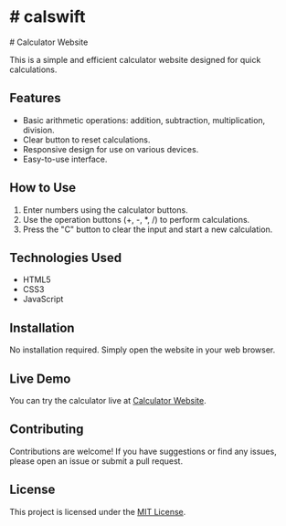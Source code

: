 
<h1># calswift</h1>
# Calculator Website

This is a simple and efficient calculator website designed for quick calculations.

## Features

- Basic arithmetic operations: addition, subtraction, multiplication, division.
- Clear button to reset calculations.
- Responsive design for use on various devices.
- Easy-to-use interface.

## How to Use

1. Enter numbers using the calculator buttons.
2. Use the operation buttons (+, -, *, /) to perform calculations.
3. Press the "C" button to clear the input and start a new calculation.

## Technologies Used

- HTML5
- CSS3
- JavaScript

## Installation

No installation required. Simply open the website in your web browser.

## Live Demo

You can try the calculator live at [Calculator Website](https://example.com/calculator).

## Contributing

Contributions are welcome! If you have suggestions or find any issues, please open an issue or submit a pull request.

## License

This project is licensed under the [MIT License](LICENSE).



